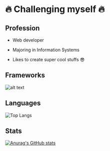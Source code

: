 
# 🔥 Challenging myself 🔥

## Profession

* Web developer

* Majoring in Information Systems

* Likes to create super cool stuffs 😎

## Frameworks
![alt text](https://en.wikipedia.org/wiki/File:Angular_full_color_logo.svg)
## Languages
![Top Langs](https://github-readme-stats.vercel.app/api/top-langs/?username=guihensn&layout=compact&langs_count=8)

## Stats
[![Anurag's GitHub stats](https://github-readme-stats.vercel.app/api?username=guihensn)](https://github.com/anuraghazra/github-readme-stats)
